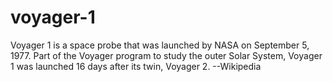 # voyager-1
Voyager 1 is a space probe that was launched by NASA on September 5, 1977. Part of the Voyager program to study the outer Solar System, Voyager 1 was launched 16 days after its twin, Voyager 2. --Wikipedia
